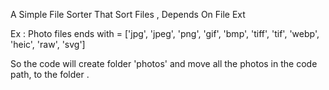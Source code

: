 A Simple File Sorter That Sort Files , Depends On File Ext

Ex : Photo files ends with = ['jpg', 'jpeg', 'png', 'gif', 'bmp', 'tiff', 'tif', 'webp', 'heic', 'raw', 'svg']

So the code will create folder 'photos' and move all the photos in the code path, to the folder .
